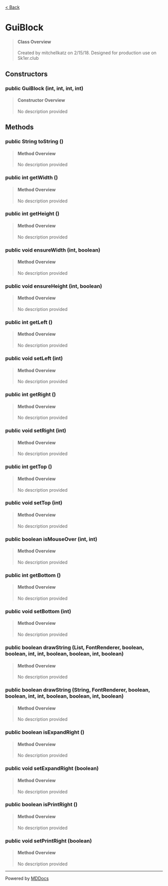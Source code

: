 [< Back](..)
# GuiBlock #
>#### Class Overview ####
>Created by mitchellkatz on 2/15/18. Designed for production use on Sk1er.club
## Constructors ##
### public GuiBlock (int, int, int, int) ###
>#### Constructor Overview ####
>No description provided
>
## Methods ##
### public String toString () ###
>#### Method Overview ####
>No description provided
>
### public int getWidth () ###
>#### Method Overview ####
>No description provided
>
### public int getHeight () ###
>#### Method Overview ####
>No description provided
>
### public void ensureWidth (int, boolean) ###
>#### Method Overview ####
>No description provided
>
### public void ensureHeight (int, boolean) ###
>#### Method Overview ####
>No description provided
>
### public int getLeft () ###
>#### Method Overview ####
>No description provided
>
### public void setLeft (int) ###
>#### Method Overview ####
>No description provided
>
### public int getRight () ###
>#### Method Overview ####
>No description provided
>
### public void setRight (int) ###
>#### Method Overview ####
>No description provided
>
### public int getTop () ###
>#### Method Overview ####
>No description provided
>
### public void setTop (int) ###
>#### Method Overview ####
>No description provided
>
### public boolean isMouseOver (int, int) ###
>#### Method Overview ####
>No description provided
>
### public int getBottom () ###
>#### Method Overview ####
>No description provided
>
### public void setBottom (int) ###
>#### Method Overview ####
>No description provided
>
### public boolean drawString (List, FontRenderer, boolean, boolean, int, int, boolean, boolean, int, boolean) ###
>#### Method Overview ####
>No description provided
>
### public boolean drawString (String, FontRenderer, boolean, boolean, int, int, boolean, boolean, int, boolean) ###
>#### Method Overview ####
>No description provided
>
### public boolean isExpandRight () ###
>#### Method Overview ####
>No description provided
>
### public void setExpandRight (boolean) ###
>#### Method Overview ####
>No description provided
>
### public boolean isPrintRight () ###
>#### Method Overview ####
>No description provided
>
### public void setPrintRight (boolean) ###
>#### Method Overview ####
>No description provided
>

---
Powered by [MDDocs](https://github.com/VRCube/MDDocs)